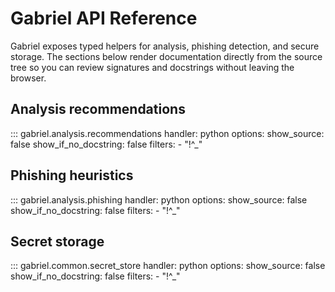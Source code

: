# Gabriel API Reference

Gabriel exposes typed helpers for analysis, phishing detection, and secure storage. The sections
below render documentation directly from the source tree so you can review signatures and
docstrings without leaving the browser.

## Analysis recommendations

::: gabriel.analysis.recommendations
    handler: python
    options:
      show_source: false
      show_if_no_docstring: false
      filters:
        - "!^_"

## Phishing heuristics

::: gabriel.analysis.phishing
    handler: python
    options:
      show_source: false
      show_if_no_docstring: false
      filters:
        - "!^_"

## Secret storage

::: gabriel.common.secret_store
    handler: python
    options:
      show_source: false
      show_if_no_docstring: false
      filters:
        - "!^_"
